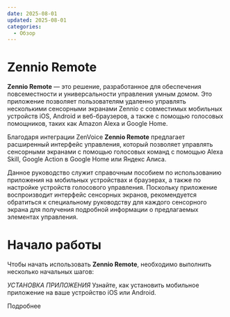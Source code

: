 ```yaml
---
date: 2025-08-01
updated: 2025-08-01
categories:
  - Обзор
---
```

# Zennio Remote

**Zennio Remote** — это решение, разработанное для обеспечения повсеместности и универсальности управления умным домом. Это приложение позволяет пользователям удаленно управлять несколькими сенсорными экранами Zennio с совместимых мобильных устройств iOS, Android и веб-браузеров, а также с помощью голосовых помощников, таких как Amazon Alexa и Google Home.

Благодаря интеграции ZenVoice **Zennio Remote** предлагает расширенный интерфейс управления, который позволяет управлять сенсорными экранами с помощью голосовых команд с помощью Alexa Skill, Google Action в Google Home или Яндекс Алиса.

Данное руководство служит справочным пособием по использованию приложения на мобильных устройствах и браузерах, а также по настройке устройств голосового управления. Поскольку приложение воспроизводит интерфейс сенсорных экранов, рекомендуется обратиться к специальному руководству для каждого сенсорного экрана для получения подробной информации о предлагаемых элементах управления.

# Начало работы

Чтобы начать использовать **Zennio Remote**, необходимо выполнить несколько начальных шагов:

*УСТАНОВКА ПРИЛОЖЕНИЯ*
Узнайте, как установить мобильное приложение на ваше устройство iOS или Android.

Подробнее